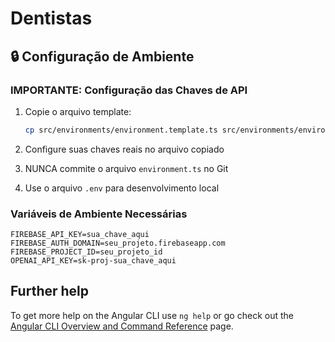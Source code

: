 # Dentistas

## 🔒 Configuração de Ambiente

### IMPORTANTE: Configuração das Chaves de API

1. Copie o arquivo template:

   ```bash
   cp src/environments/environment.template.ts src/environments/environment.ts
   ```

2. Configure suas chaves reais no arquivo copiado
3. NUNCA commite o arquivo `environment.ts` no Git
4. Use o arquivo `.env` para desenvolvimento local

### Variáveis de Ambiente Necessárias

```env
FIREBASE_API_KEY=sua_chave_aqui
FIREBASE_AUTH_DOMAIN=seu_projeto.firebaseapp.com
FIREBASE_PROJECT_ID=seu_projeto_id
OPENAI_API_KEY=sk-proj-sua_chave_aqui
```

## Further help

To get more help on the Angular CLI use `ng help` or go check out the [Angular CLI Overview and Command Reference](https://angular.dev/tools/cli) page.
